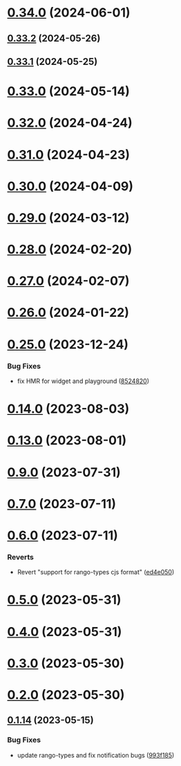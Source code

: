 # [0.34.0](https://github.com/rango-exchange/rango-client/compare/provider-halo@0.33.2...provider-halo@0.34.0) (2024-06-01)



## [0.33.2](https://github.com/rango-exchange/rango-client/compare/provider-halo@0.33.1...provider-halo@0.33.2) (2024-05-26)



## [0.33.1](https://github.com/rango-exchange/rango-client/compare/provider-halo@0.33.0...provider-halo@0.33.1) (2024-05-25)



# [0.33.0](https://github.com/rango-exchange/rango-client/compare/provider-halo@0.32.0...provider-halo@0.33.0) (2024-05-14)



# [0.32.0](https://github.com/rango-exchange/rango-client/compare/provider-halo@0.31.0...provider-halo@0.32.0) (2024-04-24)



# [0.31.0](https://github.com/rango-exchange/rango-client/compare/provider-halo@0.30.0...provider-halo@0.31.0) (2024-04-23)



# [0.30.0](https://github.com/rango-exchange/rango-client/compare/provider-halo@0.29.0...provider-halo@0.30.0) (2024-04-09)



# [0.29.0](https://github.com/rango-exchange/rango-client/compare/provider-halo@0.28.0...provider-halo@0.29.0) (2024-03-12)



# [0.28.0](https://github.com/rango-exchange/rango-client/compare/provider-halo@0.27.0...provider-halo@0.28.0) (2024-02-20)



# [0.27.0](https://github.com/rango-exchange/rango-client/compare/provider-halo@0.26.0...provider-halo@0.27.0) (2024-02-07)



# [0.26.0](https://github.com/rango-exchange/rango-client/compare/provider-halo@0.25.0...provider-halo@0.26.0) (2024-01-22)



# [0.25.0](https://github.com/rango-exchange/rango-client/compare/provider-halo@0.23.0...provider-halo@0.25.0) (2023-12-24)


### Bug Fixes

* fix HMR for widget and playground ([8524820](https://github.com/rango-exchange/rango-client/commit/8524820f10cf0b8921f3db0c4f620ff98daa4103))



# [0.14.0](https://github.com/rango-exchange/rango-client/compare/provider-kucoin-wallet@0.13.0...provider-kucoin-wallet@0.14.0) (2023-08-03)



# [0.13.0](https://github.com/rango-exchange/rango-client/compare/provider-kucoin-wallet@0.12.0...provider-kucoin-wallet@0.13.0) (2023-08-01)



# [0.9.0](https://github.com/rango-exchange/rango-client/compare/provider-kucoin-wallet@0.8.0...provider-kucoin-wallet@0.9.0) (2023-07-31)



# [0.7.0](https://github.com/rango-exchange/rango-client/compare/provider-kucoin-wallet@0.6.0...provider-kucoin-wallet@0.7.0) (2023-07-11)



# [0.6.0](https://github.com/rango-exchange/rango-client/compare/provider-kucoin-wallet@0.5.0...provider-kucoin-wallet@0.6.0) (2023-07-11)


### Reverts

* Revert "support for rango-types cjs format" ([ed4e050](https://github.com/rango-exchange/rango-client/commit/ed4e050bfc0dcde7aeffa6b0d73b02080a5721eb))



# [0.5.0](https://github.com/rango-exchange/rango-client/compare/provider-kucoin-wallet@0.4.0...provider-kucoin-wallet@0.5.0) (2023-05-31)



# [0.4.0](https://github.com/rango-exchange/rango-client/compare/provider-kucoin-wallet@0.3.0...provider-kucoin-wallet@0.4.0) (2023-05-31)



# [0.3.0](https://github.com/rango-exchange/rango-client/compare/provider-kucoin-wallet@0.2.0...provider-kucoin-wallet@0.3.0) (2023-05-30)



# [0.2.0](https://github.com/rango-exchange/rango-client/compare/provider-kucoin-wallet@0.1.15...provider-kucoin-wallet@0.2.0) (2023-05-30)



## [0.1.14](https://github.com/rango-exchange/rango-client/compare/provider-kucoin-wallet@0.1.13...provider-kucoin-wallet@0.1.14) (2023-05-15)


### Bug Fixes

* update rango-types and fix notification bugs ([993f185](https://github.com/rango-exchange/rango-client/commit/993f185e0b8c5e5e15a2c65ba2d85d1f9c8daa90))



